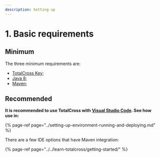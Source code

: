 ```yaml
---
description: Setting up
---
```


# 1. Basic requirements

## Minimum

The three minimum requirements are:

* [TotalCross Key](https://learn.totalcross.com/get-started/requirements/totalcross-key);
* [Java 8](https://learn.totalcross.com/get-started/requirements/java-8);
* [Maven](https://learn.totalcross.com/get-started/requirements/maven);

## Recommended 

**It is recommended to use TotalCross with** [**Visual Studio Code**](https://code.visualstudio.com/Download)**. See how use in:**

{% page-ref page="../setting-up-environment-running-and-deploying.md" %}

There are a few IDE options that have Maven integration:

{% page-ref page="../../learn-totalcross/getting-started/" %}

